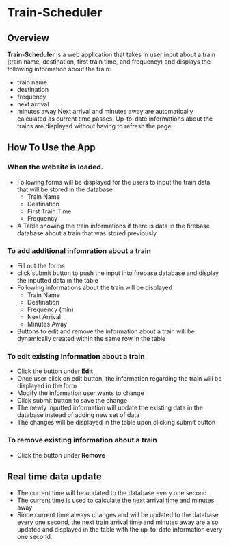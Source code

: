 # Train-Scheduler

## Overview

**Train-Scheduler** is a web application that takes in user input about a train (train name, destination, first train time, and frequency) and displays the following information about the train:
  * train name
  * destination
  * frequency
  * next arrival
  * minutes away
Next arrival and minutes away are automatically calculated as current time passes.
Up-to-date informations about the trains are displayed without having to refresh the page.


## How To Use the App

### When the website is loaded.
  * Following forms will be displayed for the users to input the train data that will be stored in the database
    * Train Name
    * Destination
    * First Train Time
    * Frequency
  * A Table showing the train informations if there is data in the firebase database about a train that was stored previously

### To add additional infomration about a train
  * Fill out the forms
  * click submit button to push the input into firebase database and display the inputted data in the table
  * Following informations about the train will be displayed
    * Train Name
    * Destination
    * Frequency (min)
    * Next Arrival
    * Minutes Away
  * Buttons to edit and remove the information about a train will be dynamically created within the same row in the table

### To edit existing information about a train
  * Click the button under **Edit** 
  * Once user click on edit button, the information regarding the train will be displayed in the form
  * Modify the information user wants to change
  * Click submit button to save the change
  * The newly inputted information will update the existing data in the database instead of adding new set of data
  * The changes will be displayed in the table upon clicking submit button

### To remove existing information about a train
  * Click the button under **Remove**
  

## Real time data update
  * The current time will be updated to the database every one second.
  * The current time is used to calculate the next arrival time and minutes away
  * Since current time always changes and will be updated to the database every one second, the next train arrival time and minutes away are also updated and displayed in the table with the up-to-date information every one second.